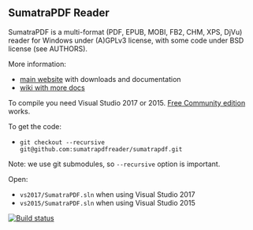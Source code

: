 ## SumatraPDF Reader

SumatraPDF is a multi-format (PDF, EPUB, MOBI, FB2, CHM, XPS, DjVu) reader
for Windows under (A)GPLv3 license, with some code under BSD license (see
AUTHORS).

More information:
* [main website](http://www.sumatrapdfreader.org) with downloads and documentation
* [wiki with more docs](https://www.notion.so/SumatraPDF-documentation-fed36a5624d443fe9f7be0e410ecd715)

To compile you need Visual Studio 2017 or 2015. [Free Community edition](https://www.visualstudio.com/vs/community/) works.

To get the code:
* `git checkout --recursive git@github.com:sumatrapdfreader/sumatrapdf.git`

Note: we use git submodules, so `--recursive` option is important.

Open:
* `vs2017/SumatraPDF.sln` when using Visual Studio 2017
* `vs2015/SumatraPDF.sln` when using Visual Studio 2015

[![Build status](https://ci.appveyor.com/api/projects/status/tesjtgmpy26uf8p7?svg=true)](https://ci.appveyor.com/project/kjk/sumatrapdf)
